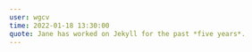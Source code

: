 ```yaml
---
user: wgcv
time: 2022-01-18 13:30:00
quote: Jane has worked on Jekyll for the past *five years*. 
---
```

